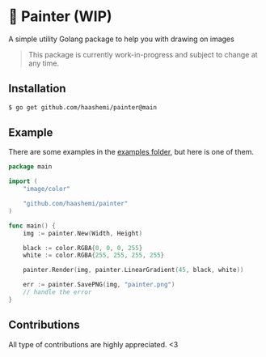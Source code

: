 # 🎨 Painter (WIP)

A simple utility Golang package to help you with drawing on images

> This package is currently work-in-progress and subject to change at any time.

## Installation

```bash
$ go get github.com/haashemi/painter@main
```

## Example

There are some examples in the [examples folder](/examples/), but here is one of them.

```go
package main

import (
	"image/color"

	"github.com/haashemi/painter"
)

func main() {
	img := painter.New(Width, Height)

	black := color.RGBA{0, 0, 0, 255}
	white := color.RGBA{255, 255, 255, 255}

	painter.Render(img, painter.LinearGradient(45, black, white))

	err := painter.SavePNG(img, "painter.png")
	// handle the error
}
```

## Contributions

All type of contributions are highly appreciated. <3

